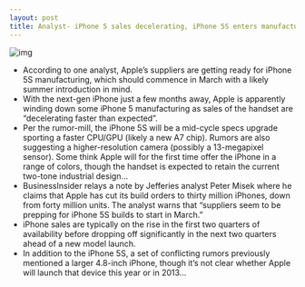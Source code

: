 ```yaml
---
layout: post
title: Analyst- iPhone 5 sales decelerating, iPhone 5S enters manufacturing in March
---
```

![img](http://media.idownloadblog.com/wp-content/uploads/2013/01/iPhone-5S-Martin-uit-Utrecht-001.jpg)
* According to one analyst, Apple’s suppliers are getting ready for iPhone 5S manufacturing, which should commence in March with a likely summer introduction in mind.
* With the next-gen iPhone just a few months away, Apple is apparently winding down some iPhone 5 manufacturing as sales of the handset are “decelerating faster than expected”.
* Per the rumor-mill, the iPhone 5S will be a mid-cycle specs upgrade sporting a faster CPU/GPU (likely a new A7 chip). Rumors are also suggesting a higher-resolution camera (possibly a 13-megapixel sensor). Some think Apple will for the first time offer the iPhone in a range of colors, though the handset is expected to retain the current two-tone industrial design…
* BusinessInsider relays a note by Jefferies analyst Peter Misek where he claims that Apple has cut its build orders to thirty million iPhones, down from forty million units. The analyst warns that “suppliers seem to be prepping for iPhone 5S builds to start in March.”
* iPhone sales are typically on the rise in the first two quarters of availability before dropping off significantly in the next two quarters ahead of a new model launch.
* In addition to the iPhone 5S, a set of conflicting rumors previously mentioned a larger 4.8-inch iPhone, though it’s not clear whether Apple will launch that device this year or in 2013…

